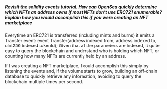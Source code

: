 ##### Revisit the solidity events tutorial. How can OpenSea quickly determine which NFTs an address owns if most NFTs don’t use ERC721 enumerable? Explain how you would accomplish this if you were creating an NFT marketplace

Everytime an ERC721 is transferred (including mints and burns) it emits a Transfer event:
    event Transfer(address indexed from, address indexed to, uint256 indexed tokenId);
Given that all the parameters are indexed, it quite easy to query the blockchain and understand who is holding which NFT, or counting how many NFTs are currently held by an address.

If I was creating a NFT marketplace, I could accomplish this simply by listening the events and, if the volume starts to grow, building an off-chain database to quickly retrieve any information, avoiding to query the blockchain multiple times per second.
